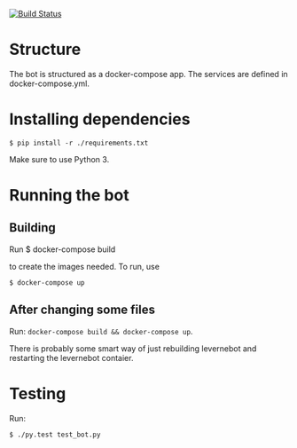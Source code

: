 [![Build Status](https://travis-ci.org/arvidj/leverne-bot.svg?branch=master)](https://travis-ci.org/arvidj/leverne-bot)

# Structure

The bot is structured as a docker-compose app. The services are
defined in docker-compose.yml.

# Installing dependencies

	$ pip install -r ./requirements.txt

Make sure to use Python 3.

# Running the bot

## Building

Run
	$ docker-compose build

to create the images needed. To run, use

	$ docker-compose up

## After changing some files

Run: `docker-compose build && docker-compose up`.

There is probably some smart way of just rebuilding levernebot
and restarting the levernebot contaier.

# Testing

Run:

	$ ./py.test test_bot.py

